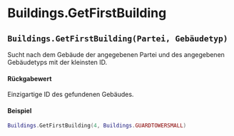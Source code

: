 # Buildings.GetFirstBuilding

## `Buildings.GetFirstBuilding(Partei, Gebäudetyp)`

Sucht nach dem Gebäude der angegebenen Partei und des angegebenen Gebäudetyps mit der kleinsten ID.

#### Rückgabewert

Einzigartige ID des gefundenen Gebäudes.

#### Beispiel

```lua
Buildings.GetFirstBuilding(4, Buildings.GUARDTOWERSMALL)
```
